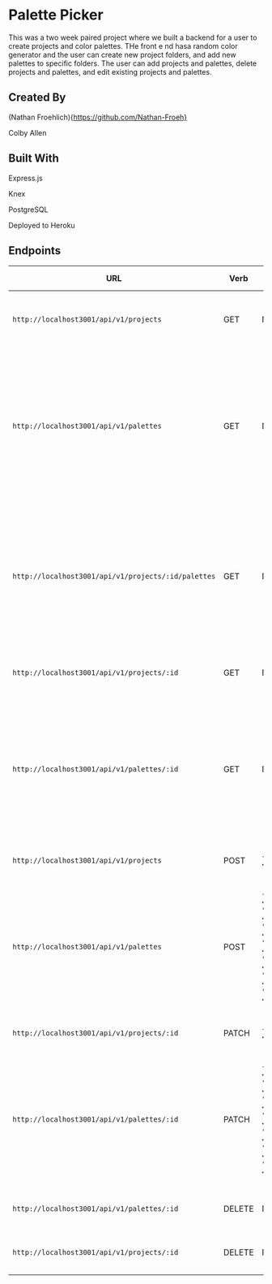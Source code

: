 # Palette Picker

This was a two week paired project where we built a backend for a user to create projects and color palettes. THe front e nd hasa random color generator and the user can create new project folders, and add new palettes to specific folders. The user can add projects and palettes, delete projects and palettes, and edit existing projects and palettes.

## Created By

(Nathan Froehlich){https://github.com/Nathan-Froeh} 

Colby Allen 

## Built With

Express.js

Knex

PostgreSQL

Deployed to Heroku

## Endpoints

URL|Verb|Options|Sample Response
---|---|---|---
`http://localhost3001/api/v1/projects`| GET | Not needed | Array of all existing projects `{"project_id": 1, "name": Project 1}`
`http://localhost3001/api/v1/palettes` | GET | Not needed | Array of all existing palettes `{"project_id": 6, "name": "palette 1", "color_1": "#31393C", "color_2": "#2176FF", "color_3": "#33A1FD", "color_4": "#FDCA40", "color_5": "#F79824", "project_name": "test 2"}`
`http://localhost3001/api/v1/projects/:id/palettes` | GET | Not neeed | Array of all existing `{"project_id": 6, "name": "palette 1", "color_1": "#31393C", "color_2": "#2176FF", "color_3": "#33A1FD", "color_4": "#FDCA40", "color_5": "#F79824", "project_name": "test 2"}`
`http://localhost3001/api/v1/projects/:id` | GET | Not needed | Single project by id `{"project_id": 1, "name": Project 1}`
`http://localhost3001/api/v1/palettes/:id` | GET | Not needed | Single palette by id `{"project_id": 6, "name": "palette 1", "color_1": "#31393C", "color_2": "#2176FF", "color_3": "#33A1FD", "color_4": "#FDCA40", "color_5": "#F79824", "project_name": "test 2"}`
`http://localhost3001/api/v1/projects` | POST | `{"name": <String>}` | New project `{"project_id": 2, "Name": "Project 2"}`
`http://localhost3001/api/v1/palettes` | POST | `{"name": <String>, "color_1": <String>, "color_2": <String>, "color_3": <String>, "color_4": <String>, "color_5": <String>, "project_name": <String>}`| New Pallete `{"project_id": 7, "name": "palette 20", "color_1": "#31393C", "color_2": "#2176FF", "color_3": "#33A1FD", "color_4": "#FDCA40", "color_5": "#F79824", "project_name": "test 2"}`
`http://localhost3001/api/v1/projects/:id` | PATCH | `{"name": <String>}` | Updated Project `{"project_id": 1, "name": "new project name"}`
`http://localhost3001/api/v1/palettes/:id` | PATCH | `{"project_id: <Integer>, "name": <String>, "color_1": <String>, "color_2": <String>, "color_3": <String>, "color_4": <String>, "color_5": <String>}` | Updated Palette `{"project_id": 7, "name": "New Project 20", "color_1": "#31393C", "color_2": "#2176FF", "color_3": "#33A1FD", "color_4": "#FDCA40", "color_5": "#F79824", "project_name": "test 2"}`
`http://localhost3001/api/v1/palettes/:id` | DELETE | Not needed | Status code of '204' and string of which palette was deleted
`http://localhost3001/api/v1/projects/:id` | DELETE | Not needed | Status code of '204' and string of which palette was deleted

